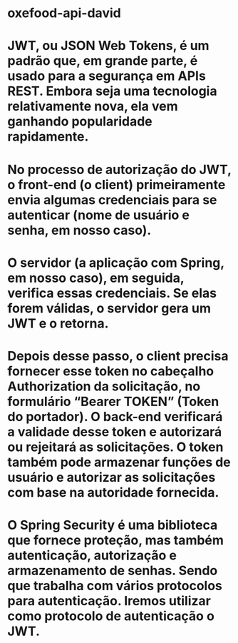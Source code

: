 # oxefood-api-david

# JWT, ou JSON Web Tokens, é um padrão que, em grande parte, é usado para a segurança em APIs REST. Embora seja uma tecnologia relativamente nova, ela vem ganhando popularidade rapidamente.
# No processo de autorização do JWT, o front-end (o client) primeiramente envia algumas credenciais para se autenticar (nome de usuário e senha, em nosso caso).
# O servidor (a aplicação com Spring, em nosso caso), em seguida, verifica essas credenciais. Se elas forem válidas, o servidor gera um JWT e o retorna.
# Depois desse passo, o client precisa fornecer esse token no cabeçalho Authorization da solicitação, no formulário “Bearer TOKEN” (Token do portador). O back-end verificará a validade desse token e autorizará ou rejeitará as solicitações. O token também pode armazenar funções de usuário e autorizar as solicitações com base na autoridade fornecida.

# O Spring Security é uma biblioteca que fornece proteção, mas também autenticação, autorização e armazenamento de senhas. Sendo que trabalha com vários protocolos para autenticação. Iremos utilizar como protocolo de autenticação o JWT.

